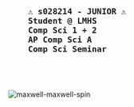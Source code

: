 <h3 align="left">
<br><br>
<pre>
    ⚠️ s028214 - JUNIOR ⚠️
    Student @ LMHS
    Comp Sci 1 + 2
    AP Comp Sci A
    Comp Sci Seminar
</pre>
<br><br>
</h3>

![maxwell-maxwell-spin](https://github.com/user-attachments/assets/5e0f582e-b1c6-401c-933f-010be505019c)
